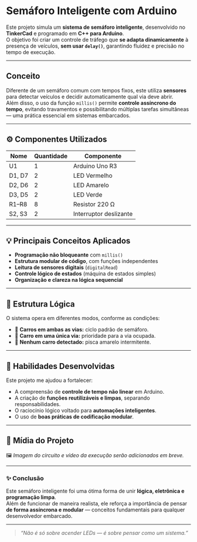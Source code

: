 # Semáforo Inteligente com Arduino

Este projeto simula um **sistema de semáforo inteligente**, desenvolvido no **TinkerCad** e programado em **C++ para Arduino**.  
O objetivo foi criar um controle de tráfego que **se adapta dinamicamente** à presença de veículos, **sem usar `delay()`**, garantindo fluidez e precisão no tempo de execução.

---

## Conceito

Diferente de um semáforo comum com tempos fixos, este utiliza **sensores** para detectar veículos e decidir automaticamente qual via deve abrir.  
Além disso, o uso da função `millis()` permite **controle assíncrono do tempo**, evitando travamentos e possibilitando múltiplas tarefas simultâneas — uma prática essencial em sistemas embarcados.

---

## ⚙️ Componentes Utilizados

| Nome | Quantidade | Componente |
|------|-------------|------------|
| U1 | 1 | Arduino Uno R3 |
| D1, D7 | 2 | LED Vermelho |
| D2, D6 | 2 | LED Amarelo |
| D3, D5 | 2 | LED Verde |
| R1–R8 | 8 | Resistor 220 Ω |
| S2, S3 | 2 | Interruptor deslizante |

---

## 💡 Principais Conceitos Aplicados

- **Programação não bloqueante** com `millis()`  
- **Estrutura modular de código**, com funções independentes  
- **Leitura de sensores digitais** (`digitalRead`)  
- **Controle lógico de estados** (máquina de estados simples)  
- **Organização e clareza na lógica sequencial**

---

## 🧩 Estrutura Lógica

O sistema opera em diferentes modos, conforme as condições:

- 🚗 **Carros em ambas as vias:** ciclo padrão de semáforo.  
- 🚙 **Carro em uma única via:** prioridade para a via ocupada.  
- 🌙 **Nenhum carro detectado:** pisca amarelo intermitente.

---

## 🧠 Habilidades Desenvolvidas

Este projeto me ajudou a fortalecer:

- A compreensão de **controle de tempo não linear** em Arduino.  
- A criação de **funções reutilizáveis e limpas**, separando responsabilidades.  
- O raciocínio lógico voltado para **automações inteligentes**.  
- O uso de **boas práticas de codificação modular**.

---

## 📸 Mídia do Projeto

🖼️ *Imagem do circuito e vídeo da execução serão adicionados em breve.*

---

### ✨ Conclusão

Este semáforo inteligente foi uma ótima forma de unir **lógica, eletrônica e programação limpa**.  
Além de funcionar de maneira realista, ele reforça a importância de pensar **de forma assíncrona e modular** — conceitos fundamentais para qualquer desenvolvedor embarcado.

---

> *“Não é só sobre acender LEDs — é sobre pensar como um sistema.”*
